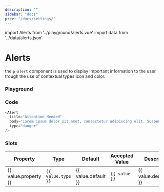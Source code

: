 ```yaml
---
description: ""
sidebar: "docs"
prev: "/docs/settings/"
---
```


import Alerts from '../playground/alerts.vue'
import data from '../data/alerts.json'

# Alerts

the `p-alert` component is used to display important information to the user trough the use of contextual types icon and color.

### Playground

<Alerts />

### Code

```js
<Alert
  title="Attention Needed"
  body="Lorem ipsum dolor sit amet, consectetur adipiscing elit. Suspendisse vulputate dolor eget enim congue, sit amet tristique leo efficitur."
  type="danger"
/>
```

### Slots

<div class="overflow-x-auto">
    <div class="table min-w-full shadow-sm overflow-hidden sm:rounded border border-ui-border">
        <table>
            <thead>
                <th class="text-left">Property</th>
                <th class="text-center">Type</th>
                <th class="text-center">Default</th>
                <th class="text-center">Accepted Value</th>
                <th class="text-center">Description</th>
            </thead>
            <tbody>
                <tr v-for="(value,index) in data.props" :key="index">
                    <td class="text-left">{{ value.property }}</td>
                    <td class="text-center">
                        <code>{{ value.type }}</code>
                    </td>
                    <td class="text-center">{{ value.default }}</td>
                    <td class="flex flex-wrap text-center">
                        <div 
                        v-for="(value,index) in value.accepted_value" :key="index"
                        class="mr-1 mt-2"
                        >
                            <code>{{ value }}</code>
                        </div>
                    </td>
                    <td class="text-center">{{ value.description }}</td>
                </tr>
            </tbody>
        </table>
    </div>
</div>
